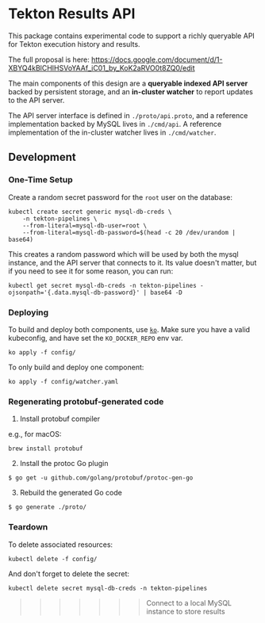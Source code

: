 
# Tekton Results API

This package contains experimental code to support a richly queryable API for Tekton execution history and results.

The full proposal is here: https://docs.google.com/document/d/1-XBYQ4kBlCHIHSVoYAAf_iC01_by_KoK2aRVO0t8ZQ0/edit

The main components of this design are a **queryable indexed API server** backed by persistent storage, and an **in-cluster watcher** to report updates to the API server.

The API server interface is defined in `./proto/api.proto`, and a reference
implementation backed by MySQL lives in `./cmd/api`. A reference implementation
of the in-cluster watcher lives in `./cmd/watcher`.

## Development

### One-Time Setup

Create a random secret password for the `root` user on the database:

```
kubectl create secret generic mysql-db-creds \
    -n tekton-pipelines \
    --from-literal=mysql-db-user=root \
    --from-literal=mysql-db-password=$(head -c 20 /dev/urandom | base64)
```

This creates a random password which will be used by both the mysql instance,
and the API server that connects to it. Its value doesn't matter, but if you
need to see it for some reason, you can run:

```
kubectl get secret mysql-db-creds -n tekton-pipelines -ojsonpath='{.data.mysql-db-password}' | base64 -D
```


### Deploying

To build and deploy both components, use [`ko`](https://github.com/GoogleCloudPlatform/ko). Make sure you have a valid kubeconfig, and have set the `KO_DOCKER_REPO` env var.

```
ko apply -f config/
```

To only build and deploy one component:

```
ko apply -f config/watcher.yaml
```

### Regenerating protobuf-generated code

1. Install protobuf compiler

e.g., for macOS:

```
brew install protobuf
```

2. Install the protoc Go plugin

```
$ go get -u github.com/golang/protobuf/protoc-gen-go
```

3. Rebuild the generated Go code

```
$ go generate ./proto/
```

### Teardown

To delete associated resources:

```
kubectl delete -f config/
```

And don't forget to delete the secret:

```
kubectl delete secret mysql-db-creds -n tekton-pipelines
```
>>>>>>> Connect to a local MySQL instance to store results
